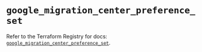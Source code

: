 # `google_migration_center_preference_set`

Refer to the Terraform Registry for docs: [`google_migration_center_preference_set`](https://registry.terraform.io/providers/hashicorp/google-beta/5.36.0/docs/resources/google_migration_center_preference_set).

